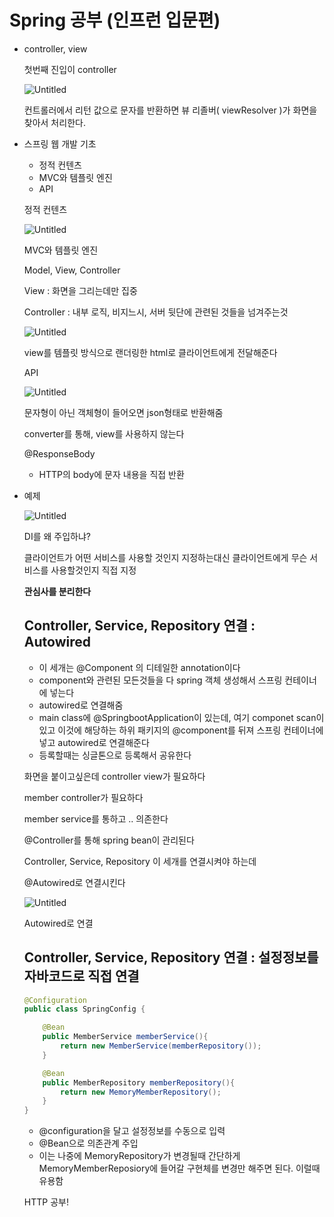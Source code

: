 # Spring 공부 (인프런 입문편)

- controller, view
    
    첫번째 진입이 controller
    
    ![Untitled](Spring%20%E1%84%80%E1%85%A9%E1%86%BC%E1%84%87%E1%85%AE%20(%E1%84%8B%E1%85%B5%E1%86%AB%E1%84%91%E1%85%B3%E1%84%85%E1%85%A5%E1%86%AB%20%E1%84%8B%E1%85%B5%E1%86%B8%E1%84%86%E1%85%AE%E1%86%AB%E1%84%91%E1%85%A7%E1%86%AB)%20ff6af74b2f874663b3fdfd015e909b8f/Untitled.png)
    
    컨트롤러에서 리턴 값으로 문자를 반환하면 뷰 리졸버( viewResolver )가 화면을 찾아서 처리한다.
    
- 스프링 웹 개발 기초
    - 정적 컨텐츠
    - MVC와 템플릿 엔진
    - API
    
    정적 컨텐츠
    
    ![Untitled](Spring%20%E1%84%80%E1%85%A9%E1%86%BC%E1%84%87%E1%85%AE%20(%E1%84%8B%E1%85%B5%E1%86%AB%E1%84%91%E1%85%B3%E1%84%85%E1%85%A5%E1%86%AB%20%E1%84%8B%E1%85%B5%E1%86%B8%E1%84%86%E1%85%AE%E1%86%AB%E1%84%91%E1%85%A7%E1%86%AB)%20ff6af74b2f874663b3fdfd015e909b8f/Untitled%201.png)
    
    MVC와 템플릿 엔진
    
    Model, View, Controller
    
    View : 화면을 그리는데만 집중
    
    Controller : 내부 로직, 비지느시, 서버 뒷단에 관련된 것들을 넘겨주는것
    
    ![Untitled](Spring%20%E1%84%80%E1%85%A9%E1%86%BC%E1%84%87%E1%85%AE%20(%E1%84%8B%E1%85%B5%E1%86%AB%E1%84%91%E1%85%B3%E1%84%85%E1%85%A5%E1%86%AB%20%E1%84%8B%E1%85%B5%E1%86%B8%E1%84%86%E1%85%AE%E1%86%AB%E1%84%91%E1%85%A7%E1%86%AB)%20ff6af74b2f874663b3fdfd015e909b8f/Untitled%202.png)
    
    view를 템플릿 방식으로 랜더링한 html로 클라이언트에게 전달해준다
    
    API 
    
    ![Untitled](Spring%20%E1%84%80%E1%85%A9%E1%86%BC%E1%84%87%E1%85%AE%20(%E1%84%8B%E1%85%B5%E1%86%AB%E1%84%91%E1%85%B3%E1%84%85%E1%85%A5%E1%86%AB%20%E1%84%8B%E1%85%B5%E1%86%B8%E1%84%86%E1%85%AE%E1%86%AB%E1%84%91%E1%85%A7%E1%86%AB)%20ff6af74b2f874663b3fdfd015e909b8f/Untitled%203.png)
    
    문자형이 아닌 객체형이 들어오면 json형태로 반환해줌
    
    converter를 통해, view를 사용하지 않는다
    
    @ResponseBody
    
    - HTTP의 body에 문자 내용을 직접 반환
- 예제
    
    ![Untitled](Spring%20%E1%84%80%E1%85%A9%E1%86%BC%E1%84%87%E1%85%AE%20(%E1%84%8B%E1%85%B5%E1%86%AB%E1%84%91%E1%85%B3%E1%84%85%E1%85%A5%E1%86%AB%20%E1%84%8B%E1%85%B5%E1%86%B8%E1%84%86%E1%85%AE%E1%86%AB%E1%84%91%E1%85%A7%E1%86%AB)%20ff6af74b2f874663b3fdfd015e909b8f/Untitled%204.png)
    
    DI를 왜 주입하냐?
    
    클라이언트가 어떤 서비스를 사용할 것인지 지정하는대신 클라이언트에게 무슨 서비스를 사용할것인지 직접 지정
    
    **관심사를 분리한다**
    
    ## Controller, Service, Repository 연결 : Autowired
    
    - 이 세개는 @Component 의 디테일한 annotation이다
    - component와 관련된 모든것들을 다 spring 객체 생성해서 스프링 컨테이너에 넣는다
    - autowired로 연결해줌
    - main class에 @SpringbootApplication이 있는데, 여기 componet scan이 있고 이것에 해당하는 하위 패키지의 @component를 뒤져 스프링 컨테이너에 넣고 autowired로 연결해준다
    - 등록할때는 싱글톤으로 등록해서 공유한다
    
    화면을 붙이고싶은데 controller view가 필요하다
    
    member controller가 필요하다 
    
    member service를 통하고 .. 의존한다 
    
    @Controller를 통해 spring bean이 관리된다
    
    Controller, Service, Repository 이 세개를 연결시켜야 하는데 
    
    @Autowired로 연결시킨다
    
    ![Untitled](Spring%20%E1%84%80%E1%85%A9%E1%86%BC%E1%84%87%E1%85%AE%20(%E1%84%8B%E1%85%B5%E1%86%AB%E1%84%91%E1%85%B3%E1%84%85%E1%85%A5%E1%86%AB%20%E1%84%8B%E1%85%B5%E1%86%B8%E1%84%86%E1%85%AE%E1%86%AB%E1%84%91%E1%85%A7%E1%86%AB)%20ff6af74b2f874663b3fdfd015e909b8f/Untitled%205.png)
    
    Autowired로 연결
    
    ## Controller, Service, Repository 연결 : 설정정보를 자바코드로 직접 연결
    
    ```java
    @Configuration
    public class SpringConfig {
    
        @Bean
        public MemberService memberService(){
            return new MemberService(memberRepository());
        }
    
        @Bean
        public MemberRepository memberRepository(){
            return new MemoryMemberRepository();
        }
    }
    ```
    
    - @configuration을 달고 설정정보를 수동으로 입력
    - @Bean으로 의존관계 주입
    - 이는 나중에 MemoryRepository가 변경될때 간단하게 MemoryMemberReposiory에 들어갈 구현체를 변경만 해주면 된다. 이럴때 유용함
    
    HTTP 공부!